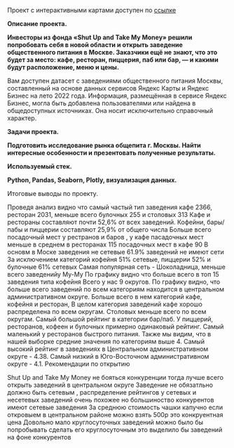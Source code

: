 Проект с интерактивными картами доступен по [ссылке](https://nbviewer.org/github/UrbanGron/projects/blob/main/yd_cafe_project/yd_cafe_project.ipynb)

**Описание проекта.**

**Инвесторы из фонда «Shut Up and Take My Money» решили попробовать себя в новой области и открыть заведение общественного питания в Москве. Заказчики ещё не знают, что это будет за место: кафе, ресторан, пиццерия, паб или бар, — и какими будут расположение, меню и цены.**

Вам доступен датасет с заведениями общественного питания Москвы, составленный на основе данных сервисов Яндекс Карты и Яндекс Бизнес на лето 2022 года. Информация, размещённая в сервисе Яндекс Бизнес, могла быть добавлена пользователями или найдена в общедоступных источниках. Она носит исключительно справочный характер.

**Задачи проекта.**

**Подготовить исследование рынка общепита г. Москвы. Найти интересные особенности и презентовать полученные результаты.**

**Используемый стек.**

**Python, Pandas, Seaborn, Plotly, визуализация данных.**

Итоговые выводы по проекту.

Проведя анализ видно что самый частый тип заведения кафе 2366, ресторан 2031, меньше всего булочных 255 и столовых 313
Кафе и рестораны составляют почти 52,6% от всех заведений. Кофейни, бары/пабы и пиццерии составляют 25,9% от общего числа Больше всего посадочный мест у рестранов и баров , у кафе пасадочных мест меньше в среднем в ресторанах 115 посадочных мест в кафе 90 В основм в Моске заведения не сетевые 61.9% заведений не имеют сети
За исключением категорий кофейня 51% сетевые, пиццерии 52% и булочные 61% сетевых
Самая популярная сеть - Шоколадница, меньше всего заведенийу Му-Му
По графику видно что больше всего в топ 15 заведения типа кофейня
Всего у нас 9 округов. По графику видно, что больше всего заведений по всем категориям находится в центральном административном округе. Больше всего в нем категорий кафе, кофейня и ресторан, В целом категория заведений кафе хорошо распределена по всем округам. Столовых меньше всего по всем округам. Самый большой рейтинг в категории бар/паб. У пиццерий, ресторанов, кофеен и булочных примерно одинаковый рейтинг. Самый маленький у ресторанов быстрого питания. Также мы видим, что в нашей выборке средние значения по категориям выше 4.
Самый высокий рейтинг в заведениях в Центральном административном округе - 4.38. Самый низкий в Юго-Восточном административном округе - 4.1. Рекомендации по открытию

Shut Up and Take My Money не бояться конкуренции тогда лучше всего открыть заведений в центральном округе
Заведение не обязатльно должно быть сетевым , распределение рейтингов у сетевых и несетевых заведений очень похожее но большиноство конкурентов имеют сетевые заведения
За среднюю стоимость чашки капучно если откровыем в центральном районе можно взять 500р это конкруентная цена
Довольно мало круглосуточных заведений можно было бы попробывать сделать его круглосуточным это выделило бы заведений на фоне конкурентов